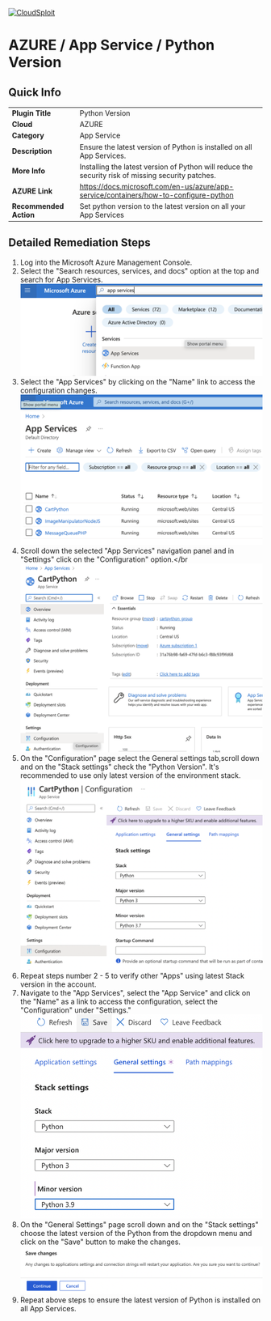 [![CloudSploit](https://cloudsploit.com/img/logo-new-big-text-100.png "CloudSploit")](https://cloudsploit.com)

# AZURE / App Service / Python Version

## Quick Info

| | |
|-|-|
| **Plugin Title** | Python Version |
| **Cloud** | AZURE |
| **Category** | App Service |
| **Description** | Ensure the latest version of Python is installed on all App Services. |
| **More Info** | Installing the latest version of Python will reduce the security risk of missing security patches. |
| **AZURE Link** | https://docs.microsoft.com/en-us/azure/app-service/containers/how-to-configure-python |
| **Recommended Action** | Set python version to the latest version on all your App Services |

## Detailed Remediation Steps
1. Log into the Microsoft Azure Management Console.
2. Select the "Search resources, services, and docs" option at the top and search for App Services. </br> <img src="/resources/azure/appservice/python-version/step2.png"/>
3. Select the "App Services" by clicking on the "Name" link to access the configuration changes.</br> <img src="/resources/azure/appservice/python-version/step3.png"/>
4. Scroll down the selected "App Services" navigation panel and in "Settings" click on the "Configuration" option.</br <img src="/resources/azure/appservice/python-version/step4.png"/>    
5. On the "Configuration" page select the General settings tab,scroll down and on the "Stack settings" check the "Python Version". It's recommended to use only latest version of the environment stack.</br> <img src="/resources/azure/appservice/python-version/step5.png"/>    
6. Repeat steps number 2 - 5 to verify other "Apps" using latest Stack version in the account.</br>    
7. Navigate to the "App Services", select the "App Service" and click on the "Name" as a link to access the configuration, select the "Configuration" under "Settings."</br> <img src="/resources/azure/appservice/python-version/step7.png"/>    
8. On the "General Settings" page scroll down and on the "Stack settings" choose the latest version of the Python from the dropdown menu and click on the "Save" button to make the changes.</br> <img src="/resources/azure/appservice/python-version/step8.png"/>    
9. Repeat above steps to ensure the latest version of Python is installed on all App Services. </br>
